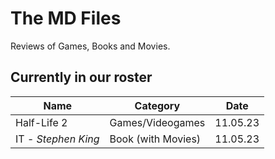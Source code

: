 # The MD Files

Reviews of Games, Books and Movies.

## Currently in our roster

| Name                   | Category           | Date     |
| ---------------------- | ------------------ | -------- |
| Half-Life 2            | Games/Videogames   | 11.05.23 |
| IT - *Stephen King* | Book (with Movies) | 11.05.23 |
